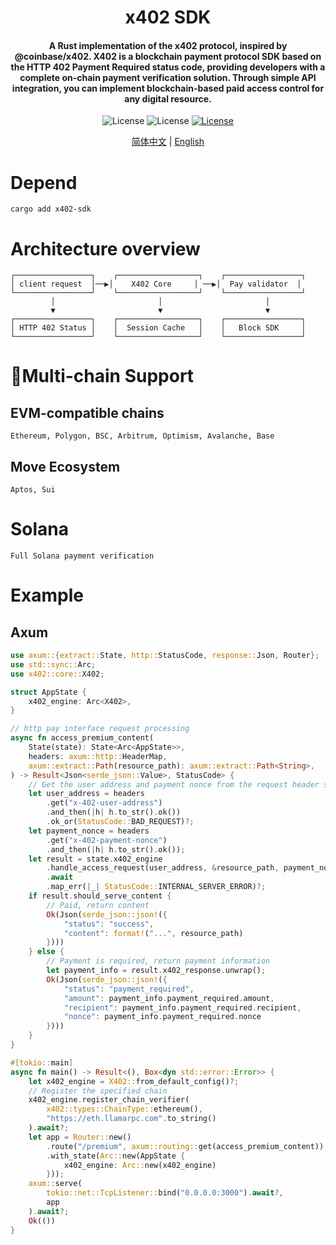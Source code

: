 <h1 align="center">
    x402 SDK
</h1>
<h4 align="center">
A Rust implementation of the x402 protocol, inspired by @coinbase/x402.
X402 is a blockchain payment protocol SDK based on the HTTP 402 Payment Required status code, providing developers with a complete on-chain payment verification solution. Through simple API integration, you can implement blockchain-based paid access control for any digital resource.
</h4>
<p align="center">
<img src="https://img.shields.io/badge/X402-Payment%20Protocol-blue?style=for-the-badge&logo=ethereum" alt="License">
<img src="https://img.shields.io/badge/Rust-1.70%2B-orange?style=for-the-badge&logo=rust" alt="License">
<a href="https://github.com/0xhappyboy/x402-sdk/LICENSE"><img src="https://img.shields.io/badge/License-Apache%202.0-green?style=for-the-badge" alt="License"></a>
</p>
<p align="center">
<a href="./README_zh-CN.md">简体中文</a> | <a href="./README.md">English</a>
</p>

# Depend

```
cargo add x402-sdk
```

# Architecture overview

```
┌─────────────────┐    ┌──────────────────┐    ┌─────────────────┐
│ client request  │──▶│    X402 Core     │ ──▶│  Pay validator  │
└─────────────────┘    └──────────────────┘    └─────────────────┘
         │                       │                       │
         ▼                       ▼                       ▼
┌─────────────────┐    ┌──────────────────┐    ┌─────────────────┐
│ HTTP 402 Status │    │  Session Cache   │    │   Block SDK     │
└─────────────────┘    └──────────────────┘    └─────────────────┘
```

# 🚀Multi-chain Support

## EVM-compatible chains

```
Ethereum, Polygon, BSC, Arbitrum, Optimism, Avalanche, Base
```

## Move Ecosystem

```
Aptos, Sui
```

# Solana

```
Full Solana payment verification
```

# Example

## Axum

```rust
use axum::{extract::State, http::StatusCode, response::Json, Router};
use std::sync::Arc;
use x402::core::X402;

struct AppState {
    x402_engine: Arc<X402>,
}

// http pay interface request processing
async fn access_premium_content(
    State(state): State<Arc<AppState>>,
    headers: axum::http::HeaderMap,
    axum::extract::Path(resource_path): axum::extract::Path<String>,
) -> Result<Json<serde_json::Value>, StatusCode> {
    // Get the user address and payment nonce from the request header specified by X402
    let user_address = headers
        .get("x-402-user-address")
        .and_then(|h| h.to_str().ok())
        .ok_or(StatusCode::BAD_REQUEST)?;
    let payment_nonce = headers
        .get("x-402-payment-nonce")
        .and_then(|h| h.to_str().ok());
    let result = state.x402_engine
        .handle_access_request(user_address, &resource_path, payment_nonce, None)
        .await
        .map_err(|_| StatusCode::INTERNAL_SERVER_ERROR)?;
    if result.should_serve_content {
        // Paid, return content
        Ok(Json(serde_json::json!({
            "status": "success",
            "content": format!("...", resource_path)
        })))
    } else {
        // Payment is required, return payment information
        let payment_info = result.x402_response.unwrap();
        Ok(Json(serde_json::json!({
            "status": "payment_required",
            "amount": payment_info.payment_required.amount,
            "recipient": payment_info.payment_required.recipient,
            "nonce": payment_info.payment_required.nonce
        })))
    }
}

#[tokio::main]
async fn main() -> Result<(), Box<dyn std::error::Error>> {
    let x402_engine = X402::from_default_config()?;
    // Register the specified chain
    x402_engine.register_chain_verifier(
        x402::types::ChainType::ethereum(),
        "https://eth.llamarpc.com".to_string()
    ).await?;
    let app = Router::new()
        .route("/premium", axum::routing::get(access_premium_content))
        .with_state(Arc::new(AppState {
            x402_engine: Arc::new(x402_engine)
        }));
    axum::serve(
        tokio::net::TcpListener::bind("0.0.0.0:3000").await?,
        app
    ).await?;
    Ok(())
}
```

